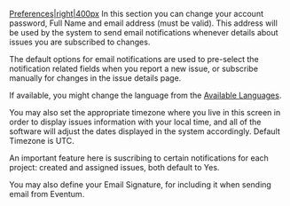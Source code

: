 [Preferences|right|400px](/Image:Preferences.png "wikilink") In this section you can change your account password, Full Name and email address (must be valid). This address will be used by the system to send email notifications whenever details about issues you are subscribed to changes.

The default options for email notifications are used to pre-select the notification related fields when you report a new issue, or subscribe manually for changes in the issue details page.

If available, you might change the language from the [Available Languages](/Eventum:Localization#Translation_status "wikilink").

You may also set the appropriate timezone where you live in this screen in order to display issues information with your local time, and all of the software will adjust the dates displayed in the system accordingly. Default Timezone is UTC.

An important feature here is suscribing to certain notifications for each project: created and assigned issues, both default to Yes.

You may also define your Email Signature, for including it when sending email from Eventum.